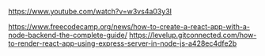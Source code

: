 https://www.youtube.com/watch?v=w3vs4a03y3I

https://www.freecodecamp.org/news/how-to-create-a-react-app-with-a-node-backend-the-complete-guide/
https://levelup.gitconnected.com/how-to-render-react-app-using-express-server-in-node-js-a428ec4dfe2b